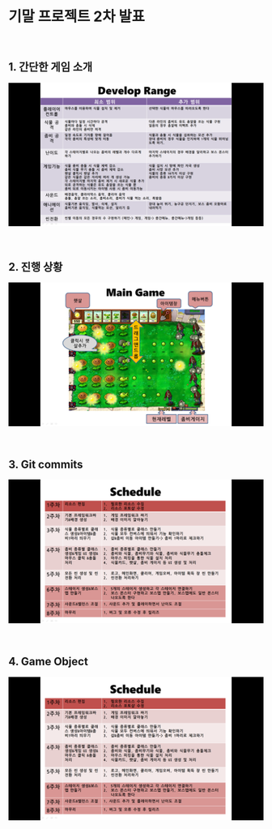 # 기말 프로젝트 2차 발표

<br>  


## 1. 간단한 게임 소개

![Alt text](https://github.com/sungzzuu/2d-game-programming/blob/master/image/2020-10-10%20(47).png?raw=true)

   <br>

 
## 2. 진행 상황

 
   ![Alt text](https://github.com/sungzzuu/2d-game-programming/blob/master/image/2020-10-10%20(48).png?raw=true)

   <br>

## 3. Git commits

   ![Alt text](https://github.com/sungzzuu/2d-game-programming/blob/master/image/2020-10-10%20(51).png?raw=true)

   <br>

## 4. Game Object

   ![Alt text](https://github.com/sungzzuu/2d-game-programming/blob/master/image/2020-10-10%20(51).png?raw=true)

   <br>
